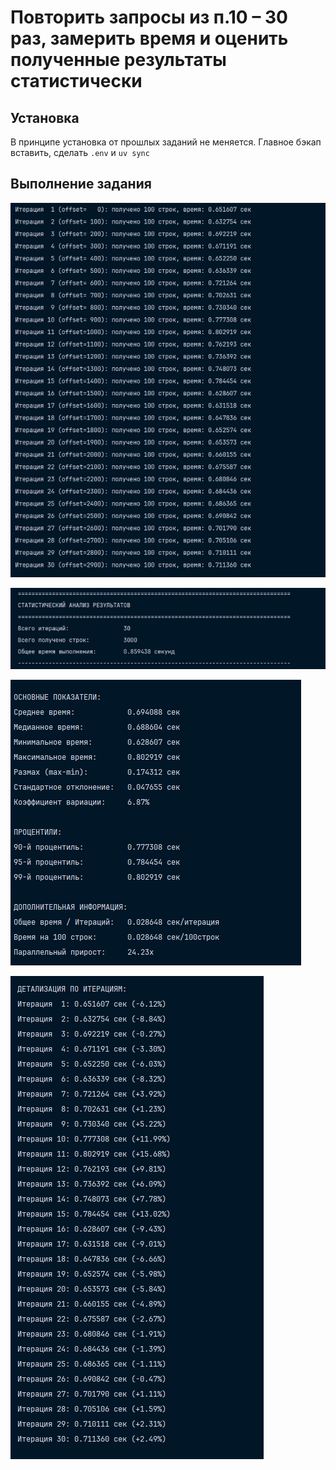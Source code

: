 # Повторить запросы из п.10 – 30 раз, замерить время и оценить полученные результаты статистически

## Установка 

В принципе установка от прошлых заданий не меняется. Главное бэкап вставить, сделать `.env` и `uv sync`

## Выполнение задания

![img.png](docs/1.png)

![img.png](docs/2.png)

![img.png](docs/3.png)

![img.png](docs/4.png)